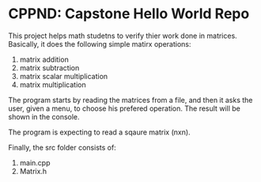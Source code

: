 # CPPND: Capstone Hello World Repo

This project helps math studetns to verify thier work done in matrices. Basically, it does the following simple matirx operations:
1. matrix addition
2. matrix subtraction
3. matrix scalar multiplication
4. matrix multiplication

The program starts by reading the matrices from a file, and then it asks the user, given a menu, to choose his prefered operation. The result will be shown in the console.

The program is expecting to read a sqaure matrix (nxn).

Finally, the src folder consists of:
1. main.cpp
2. Matrix.h
